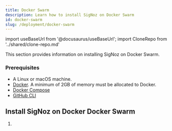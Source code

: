 ```yaml
---
title: Docker Swarm
description: Learn how to install SigNoz on Docker Swarm
id: docker-swarm
slug: /deployment/docker-swarm
---
```


import useBaseUrl from '@docusaurus/useBaseUrl';
import CloneRepo from '../shared/clone-repo.md'

This section provides information on installing SigNoz on Docker Swarm.

### Prerequisites

- A Linux or macOS machine.
- [Docker](https://docs.docker.com/get-docker/). A minimum of 2GB of memory must be allocated to Docker.
- [Docker Compose](https://docs.docker.com/compose/install/)
- [GitHub CLI](https://github.com/cli/cli)

## Install SigNoz on Docker Docker Swarm
    
1. <CloneRepo />